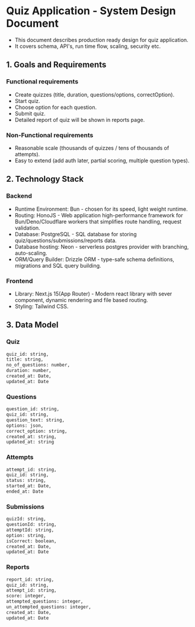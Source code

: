 # Quiz Application - System Design Document

- This document describes production ready design for quiz application.
- It covers schema, API's, run time flow, scaling, security etc.

## 1. Goals and Requirements

### Functional requirements
- Create quizzes (title, duration, questions/options, correctOption).
- Start quiz.
- Choose option for each question.
- Submit quiz.
- Detailed report of quiz will be shown in reports page.

### Non-Functional requirements
- Reasonable scale (thousands of quizzes / tens of thousands of attempts).
- Easy to extend (add auth later, partial scoring, multiple question types).

## 2. Technology Stack

### Backend
- Runtime Environment: Bun - chosen for its speed, light weight runtime.
- Routing: HonoJS - Web application high-performance framework for Bun/Deno/Cloudflare workers that simplifies route handling, request validation.
- Database: PostgreSQL - SQL database for storing quiz/questions/submissions/reports data.
- Database hosting: Neon - serverless postgres provider with branching, auto-scaling.
- ORM/Query Builder: Drizzle ORM - type-safe schema definitions, migrations and SQL query building.

### Frontend
- Library: Next.js 15(App Router) - Modern react library with sever component, dynamic rendering and file based routing.
- Styling: Tailwind CSS.

## 3. Data Model

### Quiz
```sh
quiz_id: string,
title: string,
no_of_questions: number,
duration: number,
created_at: Date,
updated_at: Date
```

### Questions
```sh
question_id: string,
quiz_id: string,
question_text: string,
options: json,
correct_option: string,
created_at: string,
updated_at: string
```

### Attempts
```sh
attempt_id: string,
quiz_id: string,
status: string,
started_at: Date,
ended_at: Date
```

### Submissions
```sh
quizId: string,
questionId: string,
attemptId: string,
option: string,
isCorrect: boolean,
created_at: Date,
updated_at: Date
```

### Reports
```sh
report_id: string,
quiz_id: string,
attempt_id: string,
score: integer,
attempted_questions: integer,
un_attempted_questions: integer,
created_at: Date,
updated_at: Date
```
